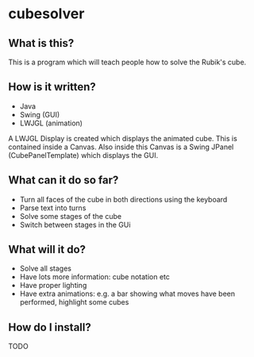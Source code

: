 cubesolver
=============
What is this?
-------------
This is a program which will teach people how to solve the Rubik's cube.

How is it written?
-------------
* Java
* Swing (GUI)
* LWJGL (animation)

A LWJGL Display is created which displays the animated cube. This is contained inside a Canvas. 
Also inside this Canvas is a Swing JPanel (CubePanelTemplate) which displays the GUI.

What can it do so far?
-------------
* Turn all faces of the cube in both directions using the keyboard
* Parse text into turns
* Solve some stages of the cube
* Switch between stages in the GUi

What will it do?
-------------
* Solve all stages
* Have lots more information: cube notation etc
* Have proper lighting
* Have extra animations: e.g. a bar showing what moves have been performed, highlight some cubes

How do I install?
-------------
TODO